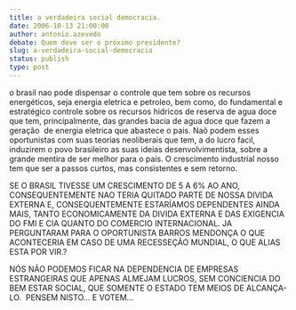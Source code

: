 ```yaml
---
title: a verdadeira social democracia.
date: 2006-10-13 21:00:00
author: antonio.azevedo
debate: Quem deve ser o próximo presidente?
slug: a-verdadeira-social-democracia
status: publish 
type: post
---
```


o brasil nao pode dispensar o controle que tem sobre os recursos energéticos, seja energia eletrica e petroleo, bem como, do fundamental e estratégico controle sobre os recursos hidricos de reserva de agua doce que tem, principalmente, das grandes bacia de agua doce que fazem a geração  de energia eletrica que abastece o pais. Naõ podem esses oportunistas com suas teorias neoliberais que tem, a do lucro facil, induzirem o povo brasileiro as suas ideias desenvolvimentista, sobre a grande mentira de ser melhor para o país. O crescimento industrial nosso tem que ser a passos curtos, mas consistentes e sem retorno. 


SE O BRASIL TIVESSE UM CRESCIMENTO DE 5 A 6% AO ANO, CONSEQUENTEMENTE NAO TERIA QUITADO PARTE DE NOSSA DIVIDA EXTERNA E, CONSEQUENTEMENTE ESTARÍAMOS DEPENDENTES AINDA MAIS, TANTO ECONOMICAMENTE DA DIVIDA EXTERNA E DAS EXIGENCIA DO FMI E CIA QUANTO DO COMERCIO INTERNACIONAL. JA PERGUNTARAM PARA O OPORTUNISTA BARROS MENDONÇA O QUE ACONTECERIA EM CASO DE UMA RECESSEÇÃO MUNDIAL, O QUE ALIAS ESTA POR VIR.? 


NÓS NÃO PODEMOS FICAR NA DEPENDENCIA DE EMPRESAS ESTRANGEIRAS QUE APENAS ALMEJAM LUCROS, SEM CONCIENCIA DO BEM ESTAR SOCIAL, QUE SOMENTE O ESTADO TEM MEIOS DE ALCANÇA-LO.  PENSEM NISTO... E VOTEM...


 


